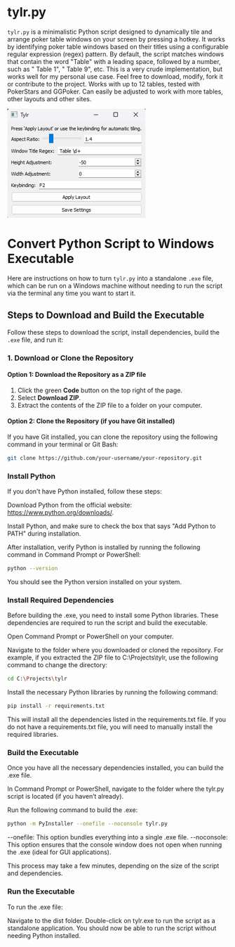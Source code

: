 # tylr.py

`tylr.py` is a minimalistic Python script designed to dynamically tile and arrange poker table windows on your screen by pressing a hotkey. It works by identifying poker table windows based on their titles using a configurable regular expression (regex) pattern. By default, the script matches windows that contain the word "Table" with a leading space, followed by a number, such as " Table 1", " Table 9", etc.
This is a very crude implementation, but works well for my personal use case. Feel free to download, modify, fork it or contribute to the project.
Works with up to 12 tables, tested with PokerStars and GGPoker. Can easily be adjusted to work with more tables, other layouts and other sites.

![tylr](tylr.png)

# Convert Python Script to Windows Executable

Here are instructions on how to turn `tylr.py` into a standalone `.exe` file, which can be run on a Windows machine without needing to run the script via the terminal any time you want to start it.


## Steps to Download and Build the Executable

Follow these steps to download the script, install dependencies, build the `.exe` file, and run it:


### 1. Download or Clone the Repository

#### Option 1: Download the Repository as a ZIP file

1. Click the green **Code** button on the top right of the page.
2. Select **Download ZIP**.
3. Extract the contents of the ZIP file to a folder on your computer.

#### Option 2: Clone the Repository (if you have Git installed)

If you have Git installed, you can clone the repository using the following command in your terminal or Git Bash:

```bash
git clone https://github.com/your-username/your-repository.git
```

### Install Python
If you don't have Python installed, follow these steps:

Download Python from the official website: https://www.python.org/downloads/.

Install Python, and make sure to check the box that says "Add Python to PATH" during installation.

After installation, verify Python is installed by running the following command in Command Prompt or PowerShell:

```bash
python --version
```

You should see the Python version installed on your system.

### Install Required Dependencies
Before building the .exe, you need to install some Python libraries. These dependencies are required to run the script and build the executable.

Open Command Prompt or PowerShell on your computer.

Navigate to the folder where you downloaded or cloned the repository. For example, if you extracted the ZIP file to C:\Projects\tylr, use the following command to change the directory:

```bash
cd C:\Projects\tylr
```
Install the necessary Python libraries by running the following command:

```bash
pip install -r requirements.txt
```

This will install all the dependencies listed in the requirements.txt file. If you do not have a requirements.txt file, you will need to manually install the required libraries.

### Build the Executable
Once you have all the necessary dependencies installed, you can build the .exe file.

In Command Prompt or PowerShell, navigate to the folder where the tylr.py script is located (if you haven’t already).

Run the following command to build the .exe:

```bash
python -m PyInstaller --onefile --noconsole tylr.py
```

--onefile: This option bundles everything into a single .exe file.
--noconsole: This option ensures that the console window does not open when running the .exe (ideal for GUI applications).

This process may take a few minutes, depending on the size of the script and dependencies.

### Run the Executable
To run the .exe file:

Navigate to the dist folder.
Double-click on tylr.exe to run the script as a standalone application.
You should now be able to run the script without needing Python installed.